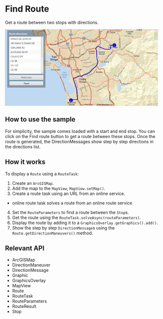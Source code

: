 # Find Route

Get a route between two stops with directions.

![](FindRoute.png)

## How to use the sample

For simplicity, the sample comes loaded with a start and end stop. You can click on the Find route button to get a route between these stops. Once the route is generated, the DirectionMessages show step by step directions in the directions list.

## How it works

To display a `Route` using a `RouteTask`:


  1. Create an `ArcGISMap`.
  2. Add the map to the `MapView`, `MapView.setMap()`.
  3. Create a route task using an URL from an online service.
  * online route task solves a route from an online route service
  4. Set the `RouteParameters` to find a route between the `Stop`s.
  5. Get the route using the  `RouteTask.solveAsync(routeParameters)`.
  6. Display the route by adding it to a `GraphicsOverlay.getGraphics().add()`.
  7. Show the step by step `DirectionMessage`s using the `Route.getDirectionManeuvers()` method.


## Relevant API


  * ArcGISMap
  * DirectionManeuver
  * DirectionMessage
  * Graphic
  * GraphicsOverlay
  * MapView
  * Route
  * RouteTask
  * RouteParameters
  * RouteResult
  * Stop
